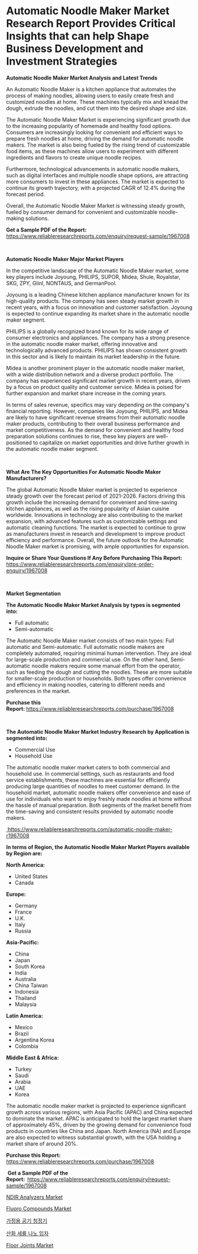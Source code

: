 <p><h1>Automatic Noodle Maker Market Research Report Provides Critical Insights that can help Shape Business Development and Investment Strategies</h1></p><p><strong>Automatic Noodle Maker Market Analysis and Latest Trends</strong></p>
<p><p>An Automatic Noodle Maker is a kitchen appliance that automates the process of making noodles, allowing users to easily create fresh and customized noodles at home. These machines typically mix and knead the dough, extrude the noodles, and cut them into the desired shape and size.</p><p>The Automatic Noodle Maker Market is experiencing significant growth due to the increasing popularity of homemade and healthy food options. Consumers are increasingly looking for convenient and efficient ways to prepare fresh noodles at home, driving the demand for automatic noodle makers. The market is also being fueled by the rising trend of customizable food items, as these machines allow users to experiment with different ingredients and flavors to create unique noodle recipes.</p><p>Furthermore, technological advancements in automatic noodle makers, such as digital interfaces and multiple noodle shape options, are attracting more consumers to invest in these appliances. The market is expected to continue its growth trajectory, with a projected CAGR of 12.4% during the forecast period.</p><p>Overall, the Automatic Noodle Maker Market is witnessing steady growth, fueled by consumer demand for convenient and customizable noodle-making solutions.</p></p>
<p><strong>Get a Sample PDF of the Report:&nbsp;</strong> <a href="https://www.reliableresearchreports.com/enquiry/request-sample/1967008">https://www.reliableresearchreports.com/enquiry/request-sample/1967008</a></p>
<p>&nbsp;</p>
<p><strong>Automatic Noodle Maker Major Market Players</strong></p>
<p><p>In the competitive landscape of the Automatic Noodle Maker market, some key players include Joyoung, PHILIPS, SUPOR, Midea, Shule, Royalstar, SKG, ZPY, Glinl, NONTAUS, and GermanPool. </p><p>Joyoung is a leading Chinese kitchen appliance manufacturer known for its high-quality products. The company has seen steady market growth in recent years, with a focus on innovation and customer satisfaction. Joyoung is expected to continue expanding its market share in the automatic noodle maker segment.</p><p>PHILIPS is a globally recognized brand known for its wide range of consumer electronics and appliances. The company has a strong presence in the automatic noodle maker market, offering innovative and technologically advanced products. PHILIPS has shown consistent growth in this sector and is likely to maintain its market leadership in the future.</p><p>Midea is another prominent player in the automatic noodle maker market, with a wide distribution network and a diverse product portfolio. The company has experienced significant market growth in recent years, driven by a focus on product quality and customer service. Midea is poised for further expansion and market share increase in the coming years.</p><p>In terms of sales revenue, specifics may vary depending on the company's financial reporting. However, companies like Joyoung, PHILIPS, and Midea are likely to have significant revenue streams from their automatic noodle maker products, contributing to their overall business performance and market competitiveness. As the demand for convenient and healthy food preparation solutions continues to rise, these key players are well-positioned to capitalize on market opportunities and drive further growth in the automatic noodle maker segment.</p></p>
<p>&nbsp;</p>
<p><strong>What Are The Key Opportunities For Automatic Noodle Maker Manufacturers?</strong></p>
<p><p>The global Automatic Noodle Maker market is projected to experience steady growth over the forecast period of 2021-2026. Factors driving this growth include the increasing demand for convenient and time-saving kitchen appliances, as well as the rising popularity of Asian cuisine worldwide. Innovations in technology are also contributing to the market expansion, with advanced features such as customizable settings and automatic cleaning functions. The market is expected to continue to grow as manufacturers invest in research and development to improve product efficiency and performance. Overall, the future outlook for the Automatic Noodle Maker market is promising, with ample opportunities for expansion.</p></p>
<p><strong>Inquire or Share Your Questions If Any Before Purchasing This Report:</strong> <a href="https://www.reliableresearchreports.com/enquiry/pre-order-enquiry/1967008">https://www.reliableresearchreports.com/enquiry/pre-order-enquiry/1967008</a></p>
<p>&nbsp;</p>
<p><strong>Market Segmentation</strong></p>
<p><strong>The Automatic Noodle Maker Market Analysis by types is segmented into:</strong></p>
<p><ul><li>Full automatic</li><li>Semi-automatic</li></ul></p>
<p><p>The Automatic Noodle Maker market consists of two main types: Full automatic and Semi-automatic. Full automatic noodle makers are completely automated, requiring minimal human intervention. They are ideal for large-scale production and commercial use. On the other hand, Semi-automatic noodle makers require some manual effort from the operator, such as feeding the dough and cutting the noodles. These are more suitable for smaller-scale production or households. Both types offer convenience and efficiency in making noodles, catering to different needs and preferences in the market.</p></p>
<p><strong>Purchase this Report:&nbsp;</strong><a href="https://www.reliableresearchreports.com/purchase/1967008">https://www.reliableresearchreports.com/purchase/1967008</a></p>
<p>&nbsp;</p>
<p><strong>The Automatic Noodle Maker Market Industry Research by Application is segmented into:</strong></p>
<p><ul><li>Commercial Use</li><li>Household Use</li></ul></p>
<p><p>The automatic noodle maker market caters to both commercial and household use. In commercial settings, such as restaurants and food service establishments, these machines are essential for efficiently producing large quantities of noodles to meet customer demand. In the household market, automatic noodle makers offer convenience and ease of use for individuals who want to enjoy freshly made noodles at home without the hassle of manual preparation. Both segments of the market benefit from the time-saving and consistent results provided by automatic noodle makers.</p></p>
<p><a href="https://www.reliableresearchreports.com/automatic-noodle-maker-r1967008">&nbsp;https://www.reliableresearchreports.com/automatic-noodle-maker-r1967008</a></p>
<p><strong>In terms of Region, the Automatic Noodle Maker Market Players available by Region are:</strong></p>
<p>
    <p> <strong> North America: </strong>
        <ul>
            <li>United States</li>
            <li>Canada</li>
        </ul>
        </p> 
    <p> <strong> Europe: </strong>
        <ul>
            <li>Germany</li>
            <li>France</li>
            <li>U.K.</li>
            <li>Italy</li>
            <li>Russia</li>
        </ul>
        </p> 
    <p> <strong> Asia-Pacific: </strong>
        <ul>
            <li>China</li>
            <li>Japan</li>
            <li>South Korea</li>
            <li>India</li>
            <li>Australia</li>
            <li>China Taiwan</li>
            <li>Indonesia</li>
            <li>Thailand</li>
            <li>Malaysia</li>
        </ul>
        </p> 
    <p> <strong> Latin America: </strong>
        <ul>
            <li>Mexico</li>
            <li>Brazil</li>
            <li>Argentina Korea</li>
            <li>Colombia</li>
        </ul>
        </p> 
    <p> <strong> Middle East & Africa: </strong>
        <ul>
            <li>Turkey</li>
            <li>Saudi</li>
            <li>Arabia</li>
            <li>UAE</li>
            <li>Korea</li>
        </ul>
    </p>
    </p>
<p><p>The automatic noodle maker market is projected to experience significant growth across various regions, with Asia Pacific (APAC) and China expected to dominate the market. APAC is anticipated to hold the largest market share of approximately 45%, driven by the growing demand for convenience food products in countries like China and Japan. North America (NA) and Europe are also expected to witness substantial growth, with the USA holding a market share of around 20%.</p></p>
<p><strong>Purchase this Report: </strong><a href="https://www.reliableresearchreports.com/purchase/1967008">https://www.reliableresearchreports.com/purchase/1967008</a></p>
<p>&nbsp;<strong>Get a Sample PDF of the Report:&nbsp;&nbsp;</strong><a href="https://www.reliableresearchreports.com/enquiry/request-sample/1967008">https://www.reliableresearchreports.com/enquiry/request-sample/1967008</a></p>
<p><strong></strong></p>
<p><p><a href="https://github.com/irfadac/Market-Research-Report-List-2/blob/main/ndir-analyzers-market.md">NDIR Analyzers Market</a></p><p><a href="https://issuu.com/reportprime-2/docs/fluoro-compounds-market-size-2030.pptx">Fluoro Compounds Market</a></p><p><a href="https://github.com/lkwggful07722/Market-Research-Report-List-1/blob/main/692353139566.md">가정용 공기 청정기</a></p><p><a href="https://github.com/ZacharyScthmitt4465/Market-Research-Report-List-1/blob/main/761843727261.md">산화 세륨 나노 입자</a></p><p><a href="https://issuu.com/reportprime-2/docs/floor-joints-market-size-2030.pptx">Floor Joints Market</a></p></p>